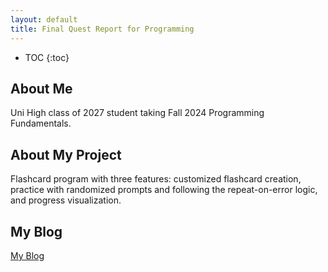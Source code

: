 ```yaml
---
layout: default
title: Final Quest Report for Programming
---
```


* TOC
{:toc}

## About Me

Uni High class of 2027 student taking Fall 2024 Programming Fundamentals.

## About My Project

Flashcard program with three features: customized flashcard creation, practice with randomized prompts and following the repeat-on-error logic, and progress visualization.

## My Blog

[My Blog](blog.html)
